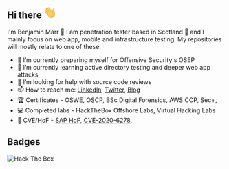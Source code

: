 ## Hi there <img src="https://raw.githubusercontent.com/ABSphreak/ABSphreak/master/gifs/Hi.gif" width="30px">

I'm Benjamin Marr 🥔 I am penetration tester based in Scotland 🏴󠁧󠁢󠁳󠁣󠁴󠁿 and I mainly focus on web app, mobile and infrastructure testing. My repositories will mostly relate to one of these.

- 🔭 I’m currently preparing myself for Offensive Security's OSEP
- 🌱 I’m currently learning active directory testing and deeper web app attacks
- 🤔 I’m looking for help with source code reviews
- 📫 How to reach me: [LinkedIn](https://www.linkedin.com/in/0x01bm/), [Twitter](https://twitter.com/0x01bm), [Blog](https://marr.id)
- 🏆 Certificates - OSWE, OSCP, BSc Digital Forensics, AWS CCP, Sec+,
- 💻 Completed labs - HackTheBox Offshore Labs, Virtual Hacking Labs
- 🐛 CVE/HoF - [SAP HoF](https://wiki.scn.sap.com/wiki/pages/viewpage.action?pageId=451071888), [CVE-2020-6278](https://nvd.nist.gov/vuln/detail/CVE-2020-6278), 


## Badges
<img src="http://www.hackthebox.eu/badge/image/25463" alt="Hack The Box">
